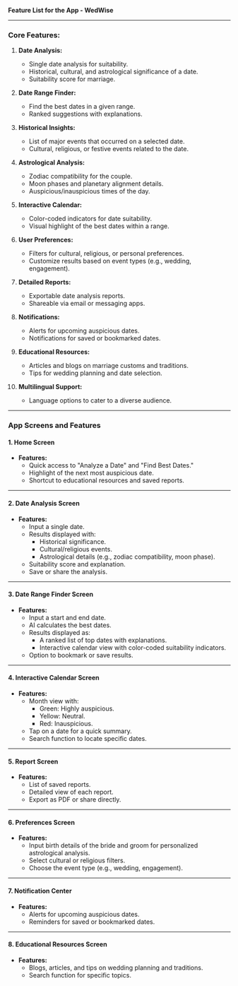 **Feature List for the App - WedWise**

---

### **Core Features:**
1. **Date Analysis:**
   - Single date analysis for suitability.
   - Historical, cultural, and astrological significance of a date.
   - Suitability score for marriage.

2. **Date Range Finder:**
   - Find the best dates in a given range.
   - Ranked suggestions with explanations.

3. **Historical Insights:**
   - List of major events that occurred on a selected date.
   - Cultural, religious, or festive events related to the date.

4. **Astrological Analysis:**
   - Zodiac compatibility for the couple.
   - Moon phases and planetary alignment details.
   - Auspicious/inauspicious times of the day.

5. **Interactive Calendar:**
   - Color-coded indicators for date suitability.
   - Visual highlight of the best dates within a range.

6. **User Preferences:**
   - Filters for cultural, religious, or personal preferences.
   - Customize results based on event types (e.g., wedding, engagement).

7. **Detailed Reports:**
   - Exportable date analysis reports.
   - Shareable via email or messaging apps.

8. **Notifications:**
   - Alerts for upcoming auspicious dates.
   - Notifications for saved or bookmarked dates.

9. **Educational Resources:**
   - Articles and blogs on marriage customs and traditions.
   - Tips for wedding planning and date selection.

10. **Multilingual Support:**
    - Language options to cater to a diverse audience.

---

### **App Screens and Features**

#### **1. Home Screen**
- **Features:**
  - Quick access to "Analyze a Date" and "Find Best Dates."
  - Highlight of the next most auspicious date.
  - Shortcut to educational resources and saved reports.

---

#### **2. Date Analysis Screen**
- **Features:**
  - Input a single date.
  - Results displayed with:
    - Historical significance.
    - Cultural/religious events.
    - Astrological details (e.g., zodiac compatibility, moon phase).
  - Suitability score and explanation.
  - Save or share the analysis.

---

#### **3. Date Range Finder Screen**
- **Features:**
  - Input a start and end date.
  - AI calculates the best dates.
  - Results displayed as:
    - A ranked list of top dates with explanations.
    - Interactive calendar view with color-coded suitability indicators.
  - Option to bookmark or save results.

---

#### **4. Interactive Calendar Screen**
- **Features:**
  - Month view with:
    - Green: Highly auspicious.
    - Yellow: Neutral.
    - Red: Inauspicious.
  - Tap on a date for a quick summary.
  - Search function to locate specific dates.

---

#### **5. Report Screen**
- **Features:**
  - List of saved reports.
  - Detailed view of each report.
  - Export as PDF or share directly.

---

#### **6. Preferences Screen**
- **Features:**
  - Input birth details of the bride and groom for personalized astrological analysis.
  - Select cultural or religious filters.
  - Choose the event type (e.g., wedding, engagement).

---

#### **7. Notification Center**
- **Features:**
  - Alerts for upcoming auspicious dates.
  - Reminders for saved or bookmarked dates.

---

#### **8. Educational Resources Screen**
- **Features:**
  - Blogs, articles, and tips on wedding planning and traditions.
  - Search function for specific topics.
